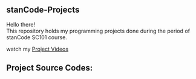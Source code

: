## stanCode-Projects
Hello there!\
This repository holds my programming projects done during the period of stanCode SC101 course.

watch my [Project Videos](https://drive.google.com/drive/folders/199X9zVlsyjXf2XIDhFuT6cL7Ehe4etIA?usp=sharing)

## Project Source Codes:
